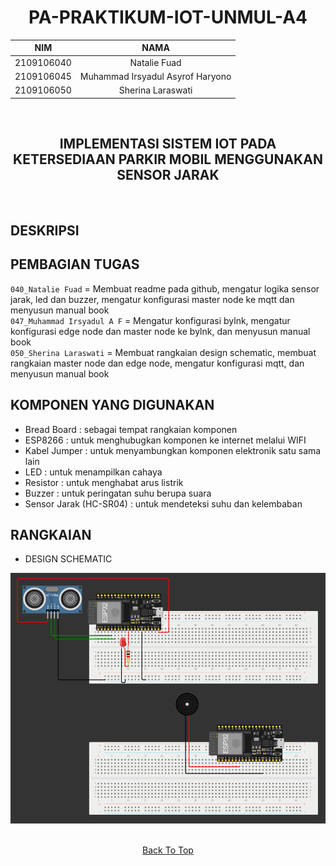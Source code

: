 <a name="top"></a>

<div align="center">  

# PA-PRAKTIKUM-IOT-UNMUL-A4

| NIM | NAMA |
|------------|:----------------------:|
| 2109106040 | Natalie Fuad |
| 2109106045 | Muhammad Irsyadul Asyrof Haryono |
| 2109106050 | Sherina Laraswati |
<br>
</div>

<div align="center">
  
## IMPLEMENTASI SISTEM IOT PADA KETERSEDIAAN PARKIR MOBIL MENGGUNAKAN SENSOR JARAK
<br>
</div>

## DESKRIPSI
<!--

Rangkaian ini akan mendeteksi objek mobil menggunakan sensor jarak, ketika sensor tik mendeteksi objek dalam 
Rangkaian ini menghasilkan output nilai dari kecerahan dan buzzer. Apabila suhu melebihi 36°C maka buzzer akan memberi peringatan dan LED warna merah akan nyala, jika suhu dibawah 30°C LED warna Hijau akan nyala, dan jika suhu berada di 30-36°C LED warna kuning akan nyala
-->

## PEMBAGIAN TUGAS

`040_Natalie Fuad`       = Membuat readme pada github, mengatur logika sensor jarak, led dan buzzer, mengatur konfigurasi master node ke mqtt dan menyusun manual book
<br>
`047_Muhammad Irsyadul A F`  = Mengatur konfigurasi bylnk, mengatur konfigurasi edge node dan master node ke bylnk, dan menyusun manual book
<br>
`050_Sherina Laraswati`  = Membuat rangkaian design schematic, membuat rangkaian master node dan edge node, mengatur konfigurasi mqtt, dan menyusun manual book


## KOMPONEN YANG DIGUNAKAN
- Bread Board : sebagai tempat rangkaian komponen
- ESP8266 : untuk menghubugkan komponen ke internet melalui WIFI
- Kabel Jumper : untuk menyambungkan komponen elektronik satu sama lain
- LED : untuk menampilkan cahaya
- Resistor : untuk menghabat arus listrik
- Buzzer : untuk peringatan suhu berupa suara
- Sensor Jarak (HC-SR04) : untuk mendeteksi suhu dan kelembaban


## RANGKAIAN

- DESIGN SCHEMATIC
<div align="center">
  
<img src="https://github.com/Natalieefd/pa-praktikum-iot-unmul-a4/blob/main/Lampiran/design_schematic.png">

</div>

<br>

<!--
  
- OUR SCHEMATIC
<div align="center">

<b>Master Node (Publisher)</b><br>

<img src="https://github.com/Natalieefd/pa-praktikum-iot-unmul-a4/blob/main/Lampiran/rangkaian_master_node.png">

<br><b>Edge Node (Subscriber)</b><br>

<img src="https://github.com/Natalieefd/pa-praktikum-iot-unmul-a4/blob/main/Lampiran/rangkaian_edge_node.png">

</div>

<br>

-->
  
<div align="center">

  [Back To Top](top)

</div>

